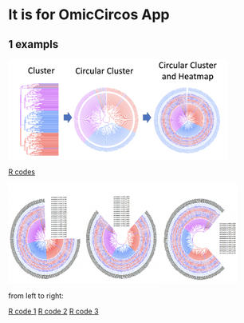# It is for OmicCircos App

## 1 exampls

<img src="examples/example1.png" width="440" height="200"> 

[R codes](examples/do_cluster_circle_test.R)  

<img src="examples/example2.png" width="460" height="200"> 

from left to right:

[R code 1](examples/do_cluster_circle01.R)  [R code 2](examples/do_cluster_circle02.R)   [R code 3](examples/do_cluster_circle03.R)    
